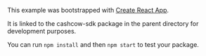 This example was bootstrapped with [Create React App](https://github.com/facebook/create-react-app).

It is linked to the cashcow-sdk package in the parent directory for development purposes.

You can run `npm install` and then `npm start` to test your package.
